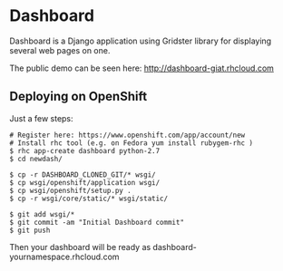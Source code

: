 Dashboard
=========

Dashboard is a Django application using Gridster library for displaying several web pages on one.

The public demo can be seen here: http://dashboard-giat.rhcloud.com 

Deploying on OpenShift
----------------------

Just a few steps:

    # Register here: https://www.openshift.com/app/account/new
    # Install rhc tool (e.g. on Fedora yum install rubygem-rhc )
    $ rhc app-create dashboard python-2.7
    $ cd newdash/

    $ cp -r DASHBOARD_CLONED_GIT/* wsgi/
    $ cp wsgi/openshift/application wsgi/
    $ cp wsgi/openshift/setup.py .
    $ cp -r wsgi/core/static/* wsgi/static/

    $ git add wsgi/*
    $ git commit -am "Initial Dashboard commit"
    $ git push

Then your dashboard will be ready as dashboard-yournamespace.rhcloud.com


